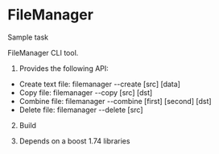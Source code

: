 # FileManager
Sample task

FileManager CLI tool.

1. Provides the following API:
- Create text file: filemanager --create [src] [data]
- Copy file: filemanager --copy [src] [dst]
- Combine file: filemanager --combine [first] [second] [dst]
- Delete file: filemanager --delete [src]

2. Build


3. Depends on a boost 1.74 libraries
